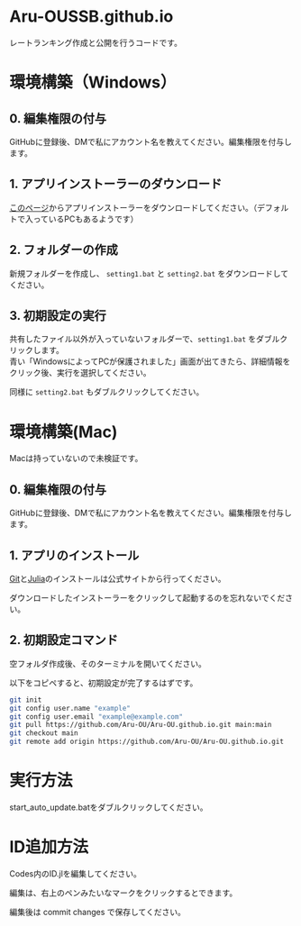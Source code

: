 # Aru-OUSSB.github.io
レートランキング作成と公開を行うコードです。

# 環境構築（Windows）
## 0. 編集権限の付与
GitHubに登録後、DMで私にアカウント名を教えてください。編集権限を付与します。

## 1. アプリインストーラーのダウンロード
[このページ](https://apps.microsoft.com/detail/9nblggh4nns1?hl=ja-JP&gl=JP)からアプリインストーラーをダウンロードしてください。（デフォルトで入っているPCもあるようです）

## 2. フォルダーの作成
新規フォルダーを作成し、 `setting1.bat` と `setting2.bat` をダウンロードしてください。

## 3. 初期設定の実行
共有したファイル以外が入っていないフォルダーで、`setting1.bat` をダブルクリックします。  
青い「WindowsによってPCが保護されました」画面が出てきたら、詳細情報をクリック後、実行を選択してください。

同様に `setting2.bat` もダブルクリックしてください。

# 環境構築(Mac)
Macは持っていないので未検証です。
## 0. 編集権限の付与
GitHubに登録後、DMで私にアカウント名を教えてください。編集権限を付与します。

## 1. アプリのインストール
[Git](https://git-scm.com/downloads)と[Julia](https://julialang.org/downloads/)のインストールは公式サイトから行ってください。

ダウンロードしたインストーラーをクリックして起動するのを忘れないでください。

## 2. 初期設定コマンド
空フォルダ作成後、そのターミナルを開いてください。

以下をコピペすると、初期設定が完了するはずです。
```bash
git init
git config user.name "example"
git config user.email "example@example.com"
git pull https://github.com/Aru-OU/Aru-OU.github.io.git main:main
git checkout main
git remote add origin https://github.com/Aru-OU/Aru-OU.github.io.git
```
# 実行方法
start_auto_update.batをダブルクリックしてください。

# ID追加方法
Codes内のID.jlを編集してください。

編集は、右上のペンみたいなマークをクリックするとできます。

編集後は commit changes で保存してください。
